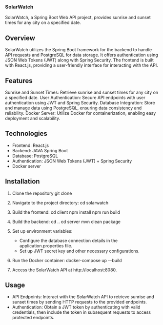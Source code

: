### SolarWatch
SolarWatch, a Spring Boot Web API project, provides sunrise and sunset times for any city on a specified date.

## Overview

SolarWatch utilizes the Spring Boot framework for the backend to handle API requests and PostgreSQL for data storage. It offers authentication using JSON Web Tokens (JWT) along with Spring Security. The frontend is built with React.js, providing a user-friendly interface for interacting with the API.

## Features
Sunrise and Sunset Times: Retrieve sunrise and sunset times for any city on a specified date.
User Authentication: Secure API endpoints with user authentication using JWT and Spring Security.
Database Integration: Store and manage data using PostgreSQL, ensuring data consistency and reliability.
Docker Server: Utilize Docker for containerization, enabling easy deployment and scalability.

## Technologies
- Frontend: React.js
- Backend: JAVA Spring Boot
- Database: PostgreSQL
- Authentication: JSON Web Tokens (JWT) + Spring Security
- Docker server

## Installation

1. Clone the repository
    git clone <repository-url>

2. Navigate to the project directory:
    cd solarwatch
   
3. Build the frontend:
    cd client
    npm install
    npm run build

4. Build the backend:
    cd ..
    cd server
    mvn clean package

5. Set up environment variables:
    - Configure the database connection details in the application.properties file.
    - Set up JWT secret key and other necessary configurations.

6. Run the Docker container:
    docker-compose up --build

7. Access the SolarWatch API at http://localhost:8080.

## Usage
- API Endpoints: Interact with the SolarWatch API to retrieve sunrise and sunset times by sending HTTP requests to the provided endpoints.
- Authentication: Obtain a JWT token by authenticating with valid credentials, then include the token in subsequent requests to access protected endpoints.
